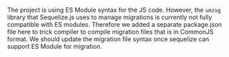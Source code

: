 The project is using ES Module syntax for the JS code. However, the `umzug` library that Sequelize.js uses to manage migrations is currently not fully compatible with ES modules. Therefore we added a separate package.json file here to trick compiler to compile migration files that is in CommonJS format. We should update the migration file syntax once sequelize can support ES Module for migration.